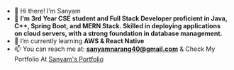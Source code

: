 - 👋 Hi there! I’m Sanyam
- 👀 **I'm 3rd Year CSE student and Full Stack Developer proficient in Java, C++, Spring Boot, and MERN Stack. Skilled in deploying applications on cloud servers, with a strong foundation in database management.**
- 🌱 I’m currently learning **AWS & React Native**
- 📫 You can reach me at: **sanyamnarang40@gmail.com** & Check My Portfolio At [Sanyam's Portfolio](https://www.sanyam.online/)

